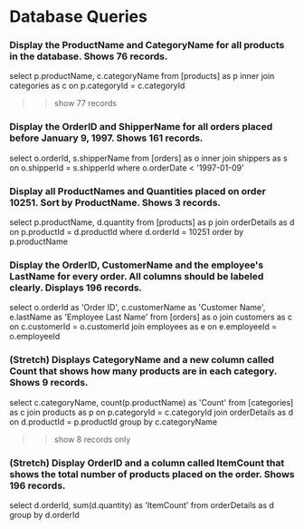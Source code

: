 # Database Queries

### Display the ProductName and CategoryName for all products in the database. Shows 76 records.
select p.productName, c.categoryName
from [products] as p
inner join categories as c 
on p.categoryId = c.categoryId

>> show 77 records
### Display the OrderID and ShipperName for all orders placed before January 9, 1997. Shows 161 records.
select o.orderId, s.shipperName 
from [orders] as o
inner join shippers as s 
on o.shipperId = s.shipperId
where o.orderDate < '1997-01-09'

### Display all ProductNames and Quantities placed on order 10251. Sort by ProductName. Shows 3 records.
select p.productName, d.quantity
from [products] as p
join orderDetails as d
on p.productId = d.productId
where d.orderId = 10251
order by p.productName

### Display the OrderID, CustomerName and the employee's LastName for every order. All columns should be labeled clearly. Displays 196 records.
select o.orderId as 'Order ID', c.customerName as 'Customer Name', e.lastName as 'Employee Last Name'
from [orders] as o
join customers as c on c.customerId = o.customerId
join employees as e on e.employeeId = o.employeeId
 
### (Stretch)  Displays CategoryName and a new column called Count that shows how many products are in each category. Shows 9 records.
select c.categoryName, count(p.productName) as 'Count'
from [categories] as c
join products as p on p.categoryId = c.categoryId
join orderDetails as d on d.productId = p.productId
group by c.categoryName

>> show 8 records only
### (Stretch) Display OrderID and a  column called ItemCount that shows the total number of products placed on the order. Shows 196 records. 
select d.orderId, sum(d.quantity) as 'ItemCount'
from orderDetails as d
group by d.orderId
